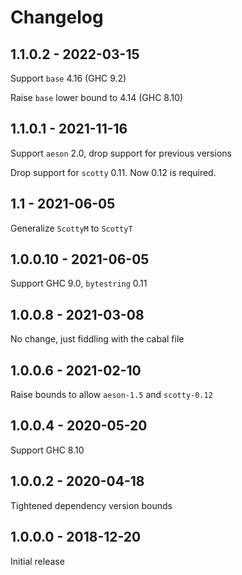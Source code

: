 Changelog
=========

1.1.0.2 - 2022-03-15
--------------------------------------------------

Support `base` 4.16 (GHC 9.2)

Raise `base` lower bound to 4.14 (GHC 8.10)


1.1.0.1 - 2021-11-16
--------------------------------------------------

Support `aeson` 2.0, drop support for previous versions

Drop support for `scotty` 0.11. Now 0.12 is required.


1.1 - 2021-06-05
--------------------------------------------------

Generalize `ScottyM` to `ScottyT`


1.0.0.10 - 2021-06-05
--------------------------------------------------

Support GHC 9.0, `bytestring` 0.11


1.0.0.8 - 2021-03-08
--------------------------------------------------

No change, just fiddling with the cabal file


1.0.0.6 - 2021-02-10
--------------------------------------------------

Raise bounds to allow `aeson-1.5` and `scotty-0.12`


1.0.0.4 - 2020-05-20
--------------------------------------------------

Support GHC 8.10


1.0.0.2 - 2020-04-18
--------------------------------------------------

Tightened dependency version bounds


1.0.0.0 - 2018-12-20
--------------------------------------------------

Initial release

